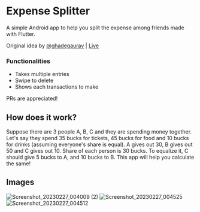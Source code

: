 # Expense Splitter

A simple Android app to help you split the expense among friends made with Flutter.

Original idea by [@ghadegaurav](https://github.com/ghadegaurav) | [Live](https://ghadegaurav.github.io/bill-splitter/)

### Functionalities

- Takes multiple entries
- Swipe to delete
- Shows each transactions to make

PRs are appreciated!

## How does it work?
Suppose there are 3 people A, B, C and they are spending money together.
Let's say they spend 35 bucks for tickets, 45 bucks for food and 10 bucks for drinks (assuming everyone's share is equal).
A gives out 30, B gives out 50 and C gives out 10. Share of each person is 30 bucks. To equalize it, C should give 5 bucks to A, and 10 bucks to B.
This app will help you calculate the same!

## Images


![Screenshot_20230227_004009 (2)](https://user-images.githubusercontent.com/86565419/221431760-2995cb6c-cae0-4906-8f0f-8868cc5af9c3.png)
![Screenshot_20230227_004525](https://user-images.githubusercontent.com/86565419/221431883-7f7c7269-e9c5-40ec-be81-c3338ba68702.png)
![Screenshot_20230227_004512](https://user-images.githubusercontent.com/86565419/221431888-b2e5630d-ba1b-4ecb-950e-05fa9baf4ec0.png)
